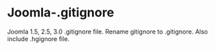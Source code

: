 Joomla-.gitignore
=================

Joomla 1.5, 2.5, 3.0 .gitignore file. Rename gitignore to .gitignore. Also include .hgignore file.
